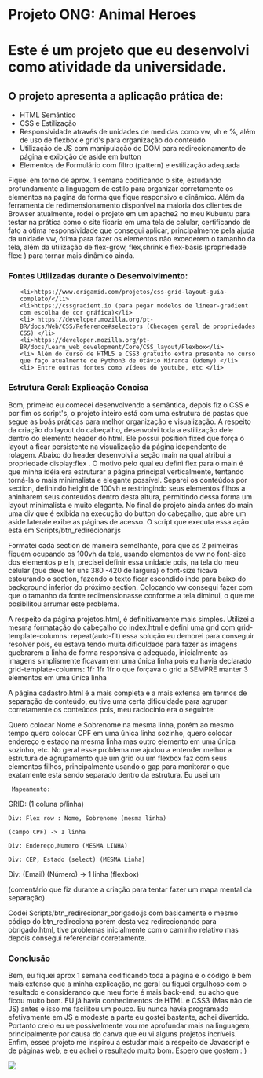 # Projeto ONG: Animal Heroes

<h1>Este é um projeto que eu desenvolvi como atividade da universidade.</h1>

<h2>O projeto apresenta a aplicação prática de:</h2>

<ul>
<li>HTML Semântico</li>
<li>CSS e Estilização</li>
<li> Responsividade através de unidades de medidas como vw, vh e %, além de uso de flexbox e grid's para organização do conteúdo</li>
<li> Utilização de JS com manipulação do DOM para redirecionamento de página e exibição de aside em button </li>
<li> Elementos de Formulário com filtro (pattern) e estilização adequada </li>
</ul>

Fiquei em torno de aprox. 1 semana codificando o site, estudando profundamente a linguagem de estilo para organizar corretamente
os elementos na pagina de forma que fique responsivo e dinâmico. Além da ferramenta de redimensionamento disponível na maioria dos clientes
de Browser atualmente, rodei o projeto em um apache2 no meu Kubuntu para testar na prática como o site ficaria em uma tela de celular, certificando de fato a ótima responsividade que consegui aplicar, principalmente pela ajuda da unidade vw, ótima para fazer os elementos
não excederem o tamanho da tela, além da utilização de flex-grow, flex,shrink e flex-basis (propriedade flex: ) para tornar mais dinâmico ainda. 


<h3>Fontes Utilizadas durante o Desenvolvimento:</h3>

<ul>
    
    <li>https://www.origamid.com/projetos/css-grid-layout-guia-completo/</li>
    <li>https://cssgradient.io (para pegar modelos de linear-gradient com escolha de cor gráfica)</li>
    <li> https://developer.mozilla.org/pt-BR/docs/Web/CSS/Reference#selectors (Checagem geral de propriedades CSS) </li>
    <li>https://developer.mozilla.org/pt-BR/docs/Learn_web_development/Core/CSS_layout/Flexbox</li>
    <li> Além do curso de HTML5 e CSS3 gratuito extra presente no curso que faço atualmente de Python3 de Otávio Miranda (Udemy) </li>
    <li> Entre outras fontes como vídeos do youtube, etc </li>
</ul>

<h3>Estrutura Geral: Explicação Concisa </h3>

Bom, primeiro eu comecei desenvolvendo a semãntica, depois fiz o CSS e por fim os script's, o projeto inteiro está com
uma estrutura de pastas que segue as boás práticas para melhor organização e visualização. A respeito da criação do layout
do cabeçalho, desenvolvi toda a estilização dele dentro do elemento header do html. Ele possui position:fixed que força o layout a 
ficar persistente na visualização da página idependente de rolagem. Abaixo do header desenvolvi a seção main na qual atribui a propriedade
display:flex . O motivo pelo qual eu defini flex para o main é que minha idéia era estruturar a página principal verticalmente, tentando
torná-la o mais minimalista e elegante possível. Separei os conteúdos por section, definindo height de 100vh e restringindo seus elementos
filhos a aninharem seus conteúdos dentro desta altura, permitindo dessa forma um layout minimalista e muito elegante. No final do projeto
ainda antes do main uma div que é exibida na execução do button do cabeçalho, que abre um aside laterale exibe as páginas de acesso.
O script que executa essa ação está em Scripts/btn_redirecionar.js

Formatei cada section de maneira semelhante, para que as 2 primeiras fiquem ocupando os 100vh da tela, usando elementos de vw no font-size
dos elementos p e h, precisei definir essa unidade pois, na tela do meu celular (que deve ter uns 380 -420 de largura) o font-size ficava
estourando o section, fazendo o texto ficar escondido indo para baixo do background inferior do próximo section. Colocando vw consegui
fazer com que o tamanho da fonte redimensionasse conforme a tela diminui, o que me posibilitou arrumar este problema.

A respeito da página projetos.html, é definitivamente mais simples. Utilizei a mesma formatação do cabeçalho do index.html e defini uma grid
com grid-template-columns: repeat(auto-fit) essa solução eu demorei para conseguir resolver pois, eu estava tendo muita dificuldade para
fazer as imagens quebrarem a  linha de forma responsiva e adequada, inicialmente as imagens simplismente ficavam em uma única linha
pois eu havia declarado grid-template-columns: 1fr 1fr 1fr o que forçava o grid a SEMPRE manter 3 elementos em uma única linha


A página cadastro.html é a mais completa e a mais extensa em termos de separação de conteúdo, eu tive uma certa dificuldade para agrupar corretamente os conteúdos pois, meu raciocínio era o seguinte:

Quero colocar Nome e Sobrenome na mesma linha, porém ao mesmo tempo quero colocar CPF em uma única linha sozinho, quero colocar endereço
e estado na mesma linha mas outro elemento em uma única sozinho, etc. No geral esse problema me ajudou a entender melhor a estrutura de agrupamento que um grid ou um flexbox faz com seus elementos filhos, principalmente usando o gap para monitorar o que exatamente está sendo separado dentro da estrutura. Eu usei um



     Mapeamento: 

GRID: (1 coluna p/linha)

    Div: Flex row : Nome, Sobrenome (mesma linha)

    (campo CPF) -> 1 linha

    Div: Endereço,Numero (MESMA LINHA)

    Div: CEP, Estado (select) (MESMA Linha)

   Div: (Email) (Número) -> 1 linha (flexbox)


(comentário que fiz durante a criação para tentar fazer um mapa mental da separação)

Codei Scripts/btn_redirecionar_obrigado.js com basicamente o mesmo código do btn_redireciona porém desta vez redirecionando para obrigado.html, tive problemas inicialmente com o caminho relativo mas depois consegui referenciar corretamente.


<h3>Conclusão</h3>

Bem, eu fiquei aprox 1 semana codificando toda a página e o código é bem mais extenso que a minha explicação, no geral eu fiquei orgulhoso com o resultado e considerando que meu forte é mais back-end, eu acho que ficou muito bom. EU já havia conhecimentos de HTML e CSS3 (Mas não de JS) antes e isso me facilitou um pouco. Eu nunca havia programado efetivamente em JS e modeste a parte eu gostei bastante, achei divertido. Portanto creio eu ue possivelmente vou me aprofundar mais na linguagem, principalmente por causa do canva que eu vi alguns projetos incríveis. Enfim, essee projeto me inspirou a estudar mais a respeito de Javascript e de páginas web, e eu achei o resultado muito bom. Espero que gostem : )


<img src="https://i.postimg.cc/15652DxW/foto-index.png"></img>